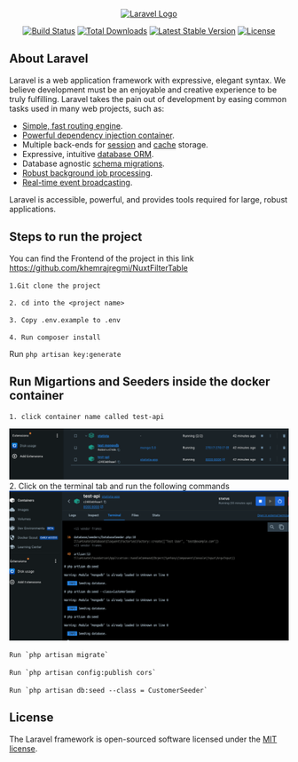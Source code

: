 <p align="center"><a href="https://laravel.com" target="_blank"><img src="https://raw.githubusercontent.com/laravel/art/master/logo-lockup/5%20SVG/2%20CMYK/1%20Full%20Color/laravel-logolockup-cmyk-red.svg" width="400" alt="Laravel Logo"></a></p>

<p align="center">
<a href="https://github.com/laravel/framework/actions"><img src="https://github.com/laravel/framework/workflows/tests/badge.svg" alt="Build Status"></a>
<a href="https://packagist.org/packages/laravel/framework"><img src="https://img.shields.io/packagist/dt/laravel/framework" alt="Total Downloads"></a>
<a href="https://packagist.org/packages/laravel/framework"><img src="https://img.shields.io/packagist/v/laravel/framework" alt="Latest Stable Version"></a>
<a href="https://packagist.org/packages/laravel/framework"><img src="https://img.shields.io/packagist/l/laravel/framework" alt="License"></a>
</p>

## About Laravel

Laravel is a web application framework with expressive, elegant syntax. We believe development must be an enjoyable and creative experience to be truly fulfilling. Laravel takes the pain out of development by easing common tasks used in many web projects, such as:

- [Simple, fast routing engine](https://laravel.com/docs/routing).
- [Powerful dependency injection container](https://laravel.com/docs/container).
- Multiple back-ends for [session](https://laravel.com/docs/session) and [cache](https://laravel.com/docs/cache) storage.
- Expressive, intuitive [database ORM](https://laravel.com/docs/eloquent).
- Database agnostic [schema migrations](https://laravel.com/docs/migrations).
- [Robust background job processing](https://laravel.com/docs/queues).
- [Real-time event broadcasting](https://laravel.com/docs/broadcasting).

Laravel is accessible, powerful, and provides tools required for large, robust applications.

## Steps to run the project
You can find the Frontend of the project in this link https://github.com/khemrajregmi/NuxtFilterTable

`1.Git clone the project`

`2. cd into the <project name>`


`3. Copy .env.example to .env`

`4. Run composer install`

Run `php artisan key:generate`

## Run Migartions and Seeders inside the docker container 
    1. click container name called test-api 


![images](Screenshots/Screenshot%202024-04-03%20at%2018.03.02.png)
    2. Click on the terminal tab and run the following commands
![images](Screenshots/Screenshot%202024-04-03%20at%2018.15.45.png)

    Run `php artisan migrate`

    Run `php artisan config:publish cors`

    Run `php artisan db:seed --class = CustomerSeeder`

## License

The Laravel framework is open-sourced software licensed under the [MIT license](https://opensource.org/licenses/MIT).

